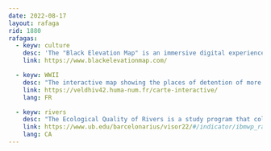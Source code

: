 ```yaml
---
date: 2022-08-17
layout: rafaga
rid: 1880
rafagas:
  - keyw: culture
    desc: 'The "Black Elevation Map" is an immersive digital experience that reimagines the American landscape by visualizing data from African American culture as points of interest on a dynamic, searchable elevation map of the United States'
    link: https://www.blackelevationmap.com/

  - keyw: WWII
    desc: "The interactive map showing the places of detention of more than 11,500 people (men, women and children) during the episode known as \"La rafle du Vel'd'Hiv 16 -17 juillet 1942\" in occupied France during the WWII"
    link: https://veldhiv42.huma-num.fr/carte-interactive/
    lang: FR

  - keyw: rivers
    desc: "The Ecological Quality of Rivers is a study program that collects data on the ecological state of the five rivers in the province of Barcelona and the coastal streams of the Maresme, both in the main course and some of their tributaries"
    link: https://www.ub.edu/barcelonarius/visor22/#/indicator/ibmwp_rang/2021/0
    lang: CA
---
```

